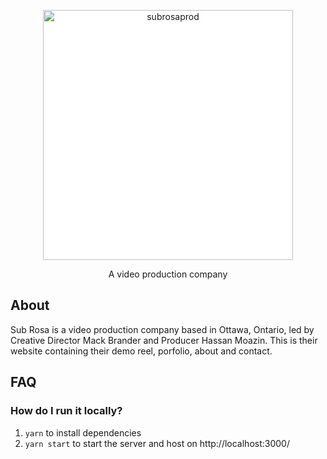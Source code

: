 <p align="center">
  <a href="https://subrosaprod.com">
    <img alt="subrosaprod" src="https://subrosaprod.com/static/media/logo.2a718689.png" width="400" style="background: white;">
  </a>
</p>

<p align="center">
  A video production company
</p>

## About

Sub Rosa is a video production company based in Ottawa, Ontario, led by Creative Director Mack Brander and Producer Hassan Moazin. This is their website containing their demo reel, porfolio, about and contact.

## FAQ

### How do I run it locally?

1. `yarn` to install dependencies
2. `yarn start` to start the server and host on http://localhost:3000/
